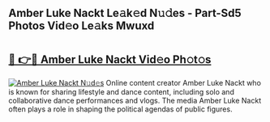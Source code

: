 ## Amber Luke Nackt Le𝚊k𝚎d N𝚞𝚍es - Part-Sd5 Photos Vid𝚎o Le𝚊ks Mwuxd

# <h2><a href="http://fb2suz.evod.top/?m=Amber+Luke+Nackt">🔗 👉🔴 Amber Luke Nackt Vid𝚎o Ph𝚘t𝚘s</a></h2>

[![Amber Luke Nackt N𝚞d𝚎s](https://i.imgur.com/8V9OHl7.gif)](http://fb2suz.evod.top/?m=Amber+Luke+Nackt)
Online content creator Amber Luke Nackt who is known for sharing lifestyle and dance content, including solo and collaborative dance performances and vlogs. The media Amber Luke Nackt often plays a role in shaping the political agendas of public figures. 
